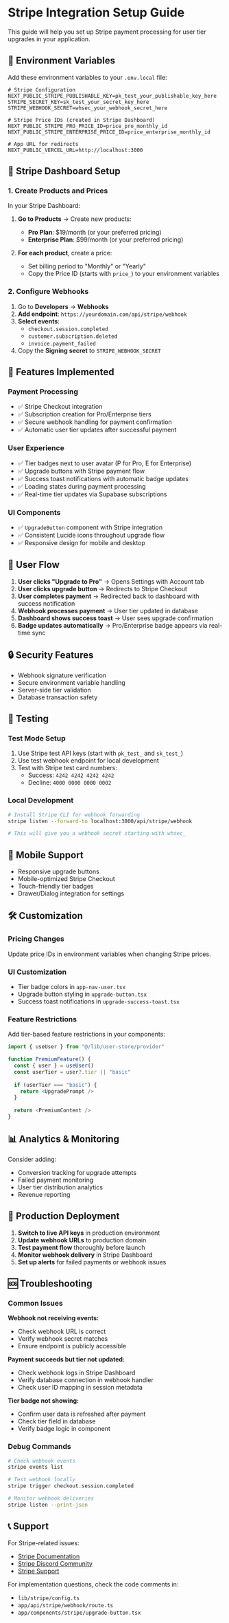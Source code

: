 # Stripe Integration Setup Guide

This guide will help you set up Stripe payment processing for user tier upgrades in your application.

## 🔧 Environment Variables

Add these environment variables to your `.env.local` file:

```env
# Stripe Configuration
NEXT_PUBLIC_STRIPE_PUBLISHABLE_KEY=pk_test_your_publishable_key_here
STRIPE_SECRET_KEY=sk_test_your_secret_key_here
STRIPE_WEBHOOK_SECRET=whsec_your_webhook_secret_here

# Stripe Price IDs (created in Stripe Dashboard)
NEXT_PUBLIC_STRIPE_PRO_PRICE_ID=price_pro_monthly_id
NEXT_PUBLIC_STRIPE_ENTERPRISE_PRICE_ID=price_enterprise_monthly_id

# App URL for redirects
NEXT_PUBLIC_VERCEL_URL=http://localhost:3000
```

## 🏪 Stripe Dashboard Setup

### 1. Create Products and Prices

In your Stripe Dashboard:

1. **Go to Products** → Create new products:
   - **Pro Plan**: $19/month (or your preferred pricing)
   - **Enterprise Plan**: $99/month (or your preferred pricing)

2. **For each product**, create a price:
   - Set billing period to "Monthly" or "Yearly"
   - Copy the Price ID (starts with `price_`) to your environment variables

### 2. Configure Webhooks

1. Go to **Developers** → **Webhooks**
2. **Add endpoint**: `https://yourdomain.com/api/stripe/webhook`
3. **Select events**:
   - `checkout.session.completed`
   - `customer.subscription.deleted`
   - `invoice.payment_failed`
4. Copy the **Signing secret** to `STRIPE_WEBHOOK_SECRET`

## 🔗 Features Implemented

### Payment Processing
- ✅ Stripe Checkout integration
- ✅ Subscription creation for Pro/Enterprise tiers
- ✅ Secure webhook handling for payment confirmation
- ✅ Automatic user tier updates after successful payment

### User Experience
- ✅ Tier badges next to user avatar (P for Pro, E for Enterprise)
- ✅ Upgrade buttons with Stripe payment flow
- ✅ Success toast notifications with automatic badge updates
- ✅ Loading states during payment processing
- ✅ Real-time tier updates via Supabase subscriptions

### UI Components
- ✅ `UpgradeButton` component with Stripe integration
- ✅ Consistent Lucide icons throughout upgrade flow
- ✅ Responsive design for mobile and desktop

## 🎯 User Flow

1. **User clicks "Upgrade to Pro"** → Opens Settings with Account tab
2. **User clicks upgrade button** → Redirects to Stripe Checkout
3. **User completes payment** → Redirected back to dashboard with success notification
4. **Webhook processes payment** → User tier updated in database
5. **Dashboard shows success toast** → User sees upgrade confirmation
6. **Badge updates automatically** → Pro/Enterprise badge appears via real-time sync

## 🔒 Security Features

- Webhook signature verification
- Secure environment variable handling
- Server-side tier validation
- Database transaction safety

## 🧪 Testing

### Test Mode Setup
1. Use Stripe test API keys (start with `pk_test_` and `sk_test_`)
2. Use test webhook endpoint for local development
3. Test with Stripe test card numbers:
   - Success: `4242 4242 4242 4242`
   - Decline: `4000 0000 0000 0002`

### Local Development
```bash
# Install Stripe CLI for webhook forwarding
stripe listen --forward-to localhost:3000/api/stripe/webhook

# This will give you a webhook secret starting with whsec_
```

## 📱 Mobile Support

- Responsive upgrade buttons
- Mobile-optimized Stripe Checkout
- Touch-friendly tier badges
- Drawer/Dialog integration for settings

## 🛠️ Customization

### Pricing Changes
Update price IDs in environment variables when changing Stripe prices.

### UI Customization
- Tier badge colors in `app-nav-user.tsx`
- Upgrade button styling in `upgrade-button.tsx`
- Success toast notifications in `upgrade-success-toast.tsx`

### Feature Restrictions
Add tier-based feature restrictions in your components:

```typescript
import { useUser } from "@/lib/user-store/provider"

function PremiumFeature() {
  const { user } = useUser()
  const userTier = user?.tier || "basic"
  
  if (userTier === "basic") {
    return <UpgradePrompt />
  }
  
  return <PremiumContent />
}
```

## 📊 Analytics & Monitoring

Consider adding:
- Conversion tracking for upgrade attempts
- Failed payment monitoring
- User tier distribution analytics
- Revenue reporting

## 🚀 Production Deployment

1. **Switch to live API keys** in production environment
2. **Update webhook URLs** to production domain
3. **Test payment flow** thoroughly before launch
4. **Monitor webhook delivery** in Stripe Dashboard
5. **Set up alerts** for failed payments or webhook issues

## 🆘 Troubleshooting

### Common Issues

**Webhook not receiving events:**
- Check webhook URL is correct
- Verify webhook secret matches
- Ensure endpoint is publicly accessible

**Payment succeeds but tier not updated:**
- Check webhook logs in Stripe Dashboard
- Verify database connection in webhook handler
- Check user ID mapping in session metadata

**Tier badge not showing:**
- Confirm user data is refreshed after payment
- Check tier field in database
- Verify badge logic in component

### Debug Commands

```bash
# Check webhook events
stripe events list

# Test webhook locally
stripe trigger checkout.session.completed

# Monitor webhook deliveries
stripe listen --print-json
```

## 📞 Support

For Stripe-related issues:
- [Stripe Documentation](https://stripe.com/docs)
- [Stripe Discord Community](https://discord.gg/stripe)
- [Stripe Support](https://support.stripe.com/)

For implementation questions, check the code comments in:
- `lib/stripe/config.ts`
- `app/api/stripe/webhook/route.ts`
- `app/components/stripe/upgrade-button.tsx` 